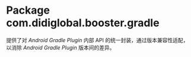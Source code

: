 # Package com.didiglobal.booster.gradle

提供了对 *Android Gradle Plugin* 内部 API 的统一封装，通过版本兼容性适配，以消除 *Android Gradle Plugin* 版本间的差异。
